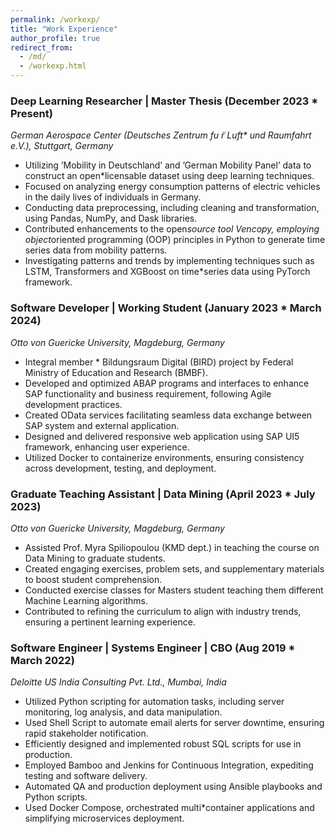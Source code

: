 ```yaml
---
permalink: /workexp/
title: "Work Experience"
author_profile: true
redirect_from:
  - /md/
  - /workexp.html
---
```


### Deep Learning Researcher | Master Thesis (December 2023 * Present)

_German Aerospace Center (Deutsches Zentrum fu ̈r Luft* und Raumfahrt e.V.), Stuttgart, Germany_

* Utilizing ’Mobility in Deutschland’ and ’German Mobility Panel’ data to construct an open*licensable dataset using deep learning techniques.
* Focused on analyzing energy consumption patterns of electric vehicles in the daily lives of individuals in Germany.
* Conducting data preprocessing, including cleaning and transformation, using Pandas, NumPy, and Dask libraries.
* Contributed enhancements to the open*source tool Vencopy, employing object*oriented programming (OOP)
principles in Python to generate time series data from mobility patterns.
* Investigating patterns and trends by implementing techniques such as LSTM, Transformers and XGBoost on time*series data using PyTorch framework.

### Software Developer | Working Student (January 2023 * March 2024)

_Otto von Guericke University, Magdeburg, Germany_

* Integral member * Bildungsraum Digital (BIRD) project by Federal Ministry of Education and Research (BMBF).
* Developed and optimized ABAP programs and interfaces to enhance SAP functionality and business requirement,
following Agile development practices.
* Created OData services facilitating seamless data exchange between SAP system and external application.
* Designed and delivered responsive web application using SAP UI5 framework, enhancing user experience.
* Utilized Docker to containerize environments, ensuring consistency across development, testing, and deployment.

### Graduate Teaching Assistant | Data Mining (April 2023 * July 2023)

_Otto von Guericke University, Magdeburg, Germany_

* Assisted Prof. Myra Spiliopoulou (KMD dept.) in teaching the course on Data Mining to graduate students.
* Created engaging exercises, problem sets, and supplementary materials to boost student comprehension.
* Conducted exercise classes for Masters student teaching them different Machine Learning algorithms.
* Contributed to refining the curriculum to align with industry trends, ensuring a pertinent learning experience.

### Software Engineer | Systems Engineer | CBO (Aug 2019 * March 2022)

_Deloitte US India Consulting Pvt. Ltd., Mumbai, India_

* Utilized Python scripting for automation tasks, including server monitoring, log analysis, and data manipulation.
* Used Shell Script to automate email alerts for server downtime, ensuring rapid stakeholder notification.
* Efficiently designed and implemented robust SQL scripts for use in production.
* Employed Bamboo and Jenkins for Continuous Integration, expediting testing and software delivery.
* Automated QA and production deployment using Ansible playbooks and Python scripts.
* Used Docker Compose, orchestrated multi*container applications and simplifying microservices deployment.